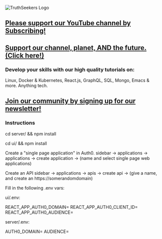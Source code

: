 ![TruthSeekers Logo](https://truthseekers.io/wp-content/uploads/2021/05/ts-logo-dark-horizontal549x181.jpg)

## [Please support our YouTube channel by Subscribing!](https://www.youtube.com/channel/UCa0s8d-23qP7RmIMZ54x7Ug)

## [Support our channel, planet, AND the future. (Click here!)](https://truthseekers.io/support-nuclear/)

### Develop your skills with our high quality tutorials on:

Linux, Docker & Kubernetes, React.js, GraphQL, SQL, Mongo, Emacs & more. Anything tech.

## [Join our community by signing up for our newsletter!](https://truthseekers.io/latest-tutorials-signup/)

### Instructions

cd server/ && npm install

cd ui/ && npm install

Create a "single page application" in Auth0.
sidebar -> applications -> applications -> create application -> (name and select single page web applications)

Create an API
sidebar -> applications -> apis -> create api -> (give a name, and create an https://somerandomdomain)

Fill in the following .env vars:

ui/.env:

REACT_APP_AUTH0_DOMAIN=
REACT_APP_AUTH0_CLIENT_ID=
REACT_APP_AUTH0_AUDIENCE=

server/.env:

AUTH0_DOMAIN=
AUDIENCE=
